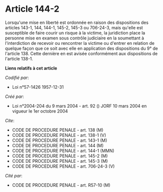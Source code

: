 # Article 144-2

Lorsqu'une mise en liberté est ordonnée en raison des dispositions des articles 143-1, 144, 144-1, 145-2, 145-3 ou 706-24-3,
mais qu'elle est susceptible de faire courir un risque à la victime, la juridiction place la personne mise en examen sous
contrôle judiciaire en la soumettant à l'interdiction de recevoir ou rencontrer la victime ou d'entrer en relation de quelque
façon que ce soit avec elle en application des dispositions du 9° de l'article 138. Cette dernière en est avisée conformément
aux dispositions de l'article 138-1.

**Liens relatifs à cet article**

_Codifié par_:

  - Loi n°57-1426 1957-12-31

_Créé par_:

  - Loi n°2004-204 du 9 mars 2004 - art. 92 () JORF 10 mars 2004 en vigueur le 1er octobre 2004

_Cite_:

  - CODE DE PROCEDURE PENALE - art. 138 (M)
  - CODE DE PROCEDURE PENALE - art. 138-1 (V)
  - CODE DE PROCEDURE PENALE - art. 143-1 (M)
  - CODE DE PROCEDURE PENALE - art. 144 (M)
  - CODE DE PROCEDURE PENALE - art. 144-1 (MMN)
  - CODE DE PROCEDURE PENALE - art. 145-2 (M)
  - CODE DE PROCEDURE PENALE - art. 145-3 (M)
  - CODE DE PROCEDURE PENALE - art. 706-24-3 (V)

_Cité par_:

  - CODE DE PROCEDURE PENALE - art. R57-10 (M)
